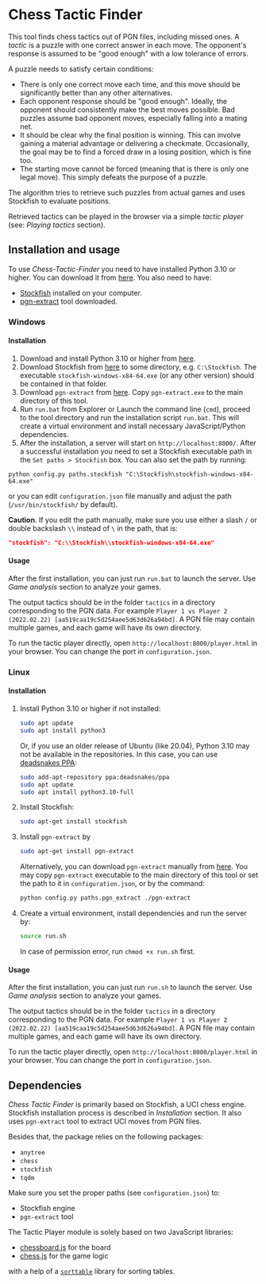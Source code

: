 
# Chess Tactic Finder  
  
This tool finds chess tactics out of PGN files, including missed ones. A _tactic_ is a puzzle with one correct answer in each move. The opponent's response is assumed to be "good enough" with a low tolerance of errors.  
  
A puzzle needs to satisfy certain conditions:  
* There is only one correct move each time, and this move should be significantly better than any other alternatives.  
* Each opponent response should be "good enough". Ideally, the opponent should consistently make the best moves possible. Bad puzzles assume bad opponent moves, especially falling into a mating net.  
* It should be clear why the final position is winning. This can involve gaining a material advantage or delivering a checkmate. Occasionally, the goal may be to find a forced draw in a losing position, which is fine too.  
* The starting move cannot be forced (meaning that is there is only one legal move). This simply defeats the purpose of a puzzle.  
  
The algorithm tries to retrieve such puzzles from actual games and uses Stockfish to evaluate positions.   
  
Retrieved tactics can be played in the browser via a simple _tactic player_ (see: _Playing tactics_ section).  
  
## Installation and usage
  
To use _Chess-Tactic-Finder_ you need to have installed Python 3.10 or higher. You can download it from [here](https://www.python.org/downloads/). You also need to have:  
* [Stockfish](https://stockfishchess.org/) installed on your computer.  
* [pgn-extract](https://www.cs.kent.ac.uk/people/staff/djb/pgn-extract/) tool downloaded.  
  
### Windows

#### Installation
  
1. Download and install Python 3.10 or higher from [here](https://www.python.org/downloads/).  
2. Download Stockfish from [here](https://stockfishchess.org/download/) to some directory, e.g. `C:\Stockfish`. The executable `stockfish-windows-x84-64.exe` (or any other version) should be contained in that folder.  
3. Download `pgn-extract` from [here](https://www.cs.kent.ac.uk/people/staff/djb/pgn-extract/). Copy `pgn-extract.exe` to the main directory of this tool. 
4. Run `run.bat` from Explorer or Launch the command line (`cmd`), proceed to the tool directory and run the installation script `run.bat`. This will create a virtual environment and install necessary JavaScript/Python dependencies.
5. After the installation, a server will start on `http://localhost:8000/`. After a successful installation you need to set a Stockfish executable path in the `Set paths > Stockfish` box. You can also set the path by running: 
```batch
python config.py paths.stockfish "C:\Stockfish\stockfish-windows-x84-64.exe"  
```
or you can edit `configuration.json` file manually and adjust the path (`/usr/bin/stockfish/` by default).

**Caution**. If you edit the path manually, make sure you use either a slash `/` or double backslash `\\` instead of `\` in the path, that is:
```json
"stockfish": "C:\\Stockfish\\stockfish-windows-x84-64.exe"
```

#### Usage

After the first installation, you can just run `run.bat` to launch the server. Use _Game analysis_ section to analyze your games. 

The output tactics should be in the folder `tactics` in a directory corresponding to the PGN data. For example `Player 1 vs Player 2 (2022.02.22) [aa519caa19c5d254aee5d63d626a94bd]`. A PGN file may contain multiple games, and each game will have its own directory.

To run the tactic player directly, open `http://localhost:8000/player.html` in your browser. You can change the port in `configuration.json`.

### Linux

#### Installation

1. Install Python 3.10 or higher if not installed:
    ```bash
    sudo apt update
    sudo apt install python3
    ```  
    Or, if you use an older release of Ubuntu (like 20.04), Python 3.10 may not be available in the repositories. In this case, you can use [deadsnakes PPA](https://launchpad.net/~deadsnakes/+archive/ubuntu/ppa):
    ```bash
    sudo add-apt-repository ppa:deadsnakes/ppa
    sudo apt update
    sudo apt install python3.10-full
    ``` 
2. Install Stockfish:
    ```bash
    sudo apt-get install stockfish
    ```
3. Install `pgn-extract` by
    ```bash
    sudo apt-get install pgn-extract
    ```  
   Alternatively, you can download `pgn-extract` manually from [here](https://www.cs.kent.ac.uk/people/staff/djb/pgn-extract/). You may copy `pgn-extract` executable to the main directory of this tool or set the path to it in `configuration.json`, or by the command:
    ```bash
    python config.py paths.pgn_extract ./pgn-extract
    ```
4. Create a virtual environment, install dependencies and run the server by:
    ```bash
    source run.sh
    ``` 
   In case of permission error, run `chmod +x run.sh` first.

#### Usage

After the first installation, you can just run `run.sh` to launch the server. Use _Game analysis_ section to analyze your games.

The output tactics should be in the folder `tactics` in a directory corresponding to the PGN data. For example `Player 1 vs Player 2 (2022.02.22) [aa519caa19c5d254aee5d63d626a94bd]`. A PGN file may contain multiple games, and each game will have its own directory.

To run the tactic player directly, open `http://localhost:8000/player.html` in your browser. You can change the port in `configuration.json`.

## Dependencies  
  
_Chess Tactic Finder_ is primarily based on Stockfish, a UCI chess engine. Stockfish installation process is described in _Installation_ section. It also uses `pgn-extract` tool to extract UCI moves from PGN files.    
  
Besides that, the package relies on the following packages:  
* `anytree`
* `chess`  
* `stockfish`  
* `tqdm`
  
Make sure you set the proper paths (see `configuration.json`) to:  
* Stockfish engine  
* `pgn-extract` tool  
  
The Tactic Player module is solely based on two JavaScript libraries:  
* [chessboard.js](https://chessboardjs.com/) for the board  
* [chess.js](https://github.com/jhlywa/chess.js/blob/master/README.md) for the game logic  
  
with a help of a [`sorttable`](https://www.kryogenix.org/code/browser/sorttable/) library for sorting tables.

